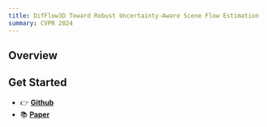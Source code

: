 ```yaml
---
title: DifFlow3D Toward Robust Uncertainty-Aware Scene Flow Estimation with Diffusion Model
summary: CVPR 2024
---
```


## Overview


## Get Started

- 👉 [**Github**](https://github.com/IRMVLab/DifFlow3D)
- 📚 [**Paper**](https://arxiv.org/pdf/2311.17456.pdf)

